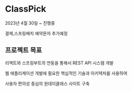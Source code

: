 # ClassPick


2023년 4월 30일 ~ 진행중

결제,스프링배치 예약문자 추가예정

## 프로젝트 목표

리액트와 스프링부트의 연동을 통해서 REST API 시스템 개발

웹 애플리케이션 개발에 필요한 핵심적인 기술과 아키텍처를 사용하여 

사용자 편의성 중심의 원데이클래스 사이트 구축



